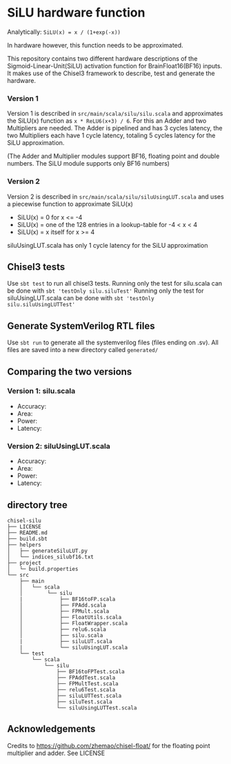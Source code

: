 # SiLU hardware function
Analytically: `SiLU(x) = x / (1+exp(-x))`

In hardware however, this function needs to be approximated.

This repository contains two different hardware descriptions of the Sigmoid-Linear-Unit(SiLU) activation function for BrainFloat16(BF16) inputs.
It makes use of the Chisel3 framework to describe, test and generate the hardware.

### Version 1
Version 1 is described in `src/main/scala/silu/silu.scala` and approximates the SiLU(x) function as `x * ReLU6(x+3) / 6`.
For this an Adder and two Multipliers are needed. The Adder is pipelined and has 3 cycles latency, the two Multipliers each have 1 cycle latency, totaling 5 cycles latency for the SiLU approximation.

(The Adder and Multiplier modules support BF16, floating point and double numbers. The SiLU module supports only BF16 numbers)

### Version 2
Version 2 is described in `src/main/scala/silu/siluUsingLUT.scala` and uses a piecewise function to approximate SiLU(x) 
- SiLU(x) = 0  for x <= -4
- SiLU(x) = one of the 128 entries in a lookup-table  for -4 < x < 4
- SiLU(x) = x itself  for x >= 4

siluUsingLUT.scala has only 1 cycle latency for the SiLU approximation

## Chisel3 tests
Use `sbt test` to run all chisel3 tests. Running only the test for silu.scala can be done with `sbt 'testOnly silu.siluTest'`
Running only the test for siluUsingLUT.scala can be done with `sbt 'testOnly silu.siluUsingLUTTest'`

## Generate SystemVerilog RTL files
Use `sbt run` to generate all the systemverilog files (files ending on .sv). All files are saved into a new directory called `generated/`

## Comparing the two versions
### Version 1: silu.scala
- Accuracy:
- Area:
- Power:
- Latency:
### Version 2: siluUsingLUT.scala
- Accuracy:
- Area:
- Power:
- Latency:

## directory tree
```
chisel-silu
├── LICENSE
├── README.md
├── build.sbt
├── helpers
│   ├── generateSiluLUT.py
│   └── indices_silubf16.txt
├── project
│   └─ build.properties
└── src
    ├── main
    │   └── scala
    │        └── silu
    |            ├── BF16toFP.scala
    │            ├── FPAdd.scala
    │            ├── FPMult.scala
    │            ├── FloatUtils.scala
    │            ├── FloatWrapper.scala
    │            ├── relu6.scala
    │            ├── silu.scala
    |            ├── siluLUT.scala
    |            └── siluUsingLUT.scala
    └── test
        └── scala
            └── silu
                ├── BF16toFPTest.scala
                ├── FPAddTest.scala
                ├── FPMultTest.scala
                ├── relu6Test.scala
                ├── siluLUTTest.scala
                ├── siluTest.scala
                └── siluUsingLUTTest.scala
```
## Acknowledgements
Credits to https://github.com/zhemao/chisel-float/ for the floating point multiplier and adder. See LICENSE